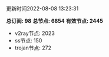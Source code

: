 更新时间2022-08-08 13:23:31

**总订阅: 98**
**总节点: 6854**
**有效节点: 2445**
- v2ray节点: 2023
- ss节点: 150
- trojan节点: 272
